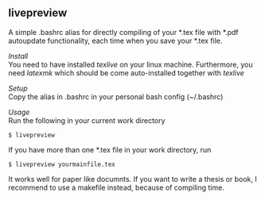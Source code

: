 ## livepreview

A simple .bashrc alias for directly compiling of your *.tex file with *.pdf autoupdate functionality, each time when you save your *.tex file.

*Install*  
You need to have installed *texlive* on your linux machine. Furthermore, you need *latexmk* which should be come auto-installed together with *texlive*

*Setup*  
Copy the alias in .bashrc in your personal bash config (~/.bashrc)

*Usage*  
Run the following in your current work directory

~~~
$ livepreview
~~~

If you have more than one *.tex file in your work directory, run

~~~
$ livepreview yourmainfile.tex
~~~

It works well for paper like documnts. If you want to write a thesis or book, I recommend to use a makefile instead, because of compiling time.
